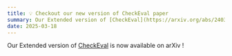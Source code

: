 ```yaml
---
title: 💡 Checkout our new version of CheckEval paper
summary: Our Extended version of [CheckEval](https://arxiv.org/abs/2403.18771v2) is now available on arXiv !
date: 2025-03-18
---
```

Our Extended version of [CheckEval](https://arxiv.org/abs/2403.18771v2) is now available on arXiv !